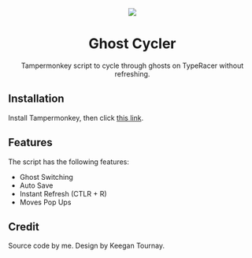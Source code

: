 <div align="center">
	<img src="https://i.imgur.com/cINh7S4.png">
	<h1>Ghost Cycler</h1>
	<p>Tampermonkey script to cycle through ghosts on TypeRacer without refreshing.</p>
</div>

## Installation
Install Tampermonkey, then click [this link](https://github.com/evan18c/Ghost-Cycler/raw/refs/heads/master/ghost_cycler.user.js).

## Features
The script has the following features:
- Ghost Switching
- Auto Save
- Instant Refresh (CTLR + R)
- Moves Pop Ups

## Credit
Source code by me. Design by Keegan Tournay.
